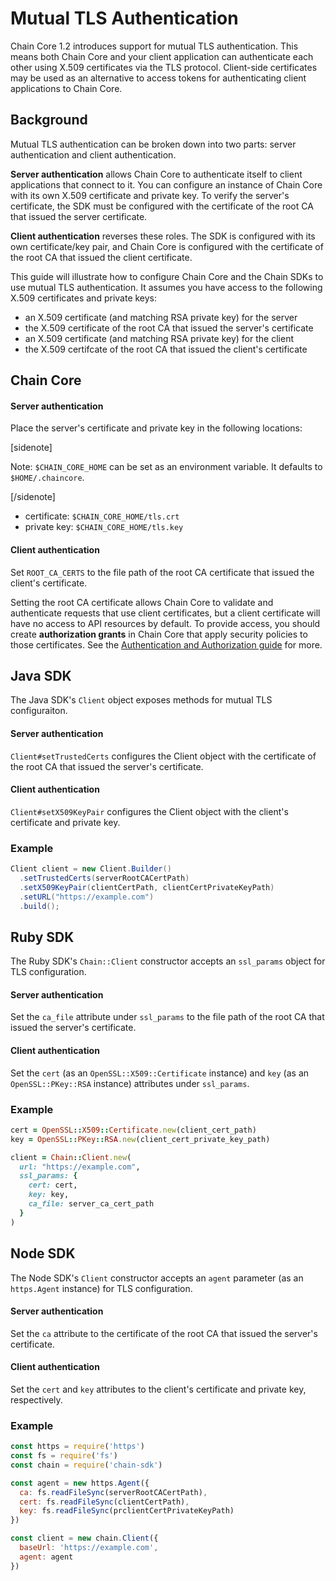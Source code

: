 # Mutual TLS Authentication

Chain Core 1.2 introduces support for mutual TLS authentication. This means both Chain Core and your client application can authenticate each other using X.509 certificates via the TLS protocol. Client-side certificates may be used as an alternative to access tokens for authenticating client applications to Chain Core.

## Background

Mutual TLS authentication can be broken down into two parts: server authentication and client authentication.

**Server authentication** allows Chain Core to authenticate itself to client applications that connect to it. You can configure an instance of Chain Core with its own X.509 certificate and private key. To verify the server's certificate, the SDK must be configured with the certificate of the root CA that issued the server certificate.

**Client authentication** reverses these roles. The SDK is configured with its own certificate/key pair, and Chain Core is configured with the certificate of the root CA that issued the client certificate.

This guide will illustrate how to configure Chain Core and the Chain SDKs to use mutual TLS authentication. It assumes you have access to the following X.509 certificates and private keys:

- an X.509 certificate (and matching RSA private key) for the server
- the X.509 certificate of the root CA that issued the server's certificate
- an X.509 certificate (and matching RSA private key) for the client
- the X.509 certifcate of the root CA that issued the client's certificate

## Chain Core

#### Server authentication

Place the server's certificate and private key in the following locations:

[sidenote]

Note: `$CHAIN_CORE_HOME` can be set as an environment variable. It defaults to `$HOME/.chaincore`.

[/sidenote]

- certificate: `$CHAIN_CORE_HOME/tls.crt`
- private key: `$CHAIN_CORE_HOME/tls.key`

#### Client authentication

Set `ROOT_CA_CERTS` to the file path of the root CA certificate that issued the client's certificate.

Setting the root CA certificate allows Chain Core to validate and authenticate requests that use client certificates, but a client certificate will have no access to API resources by default. To provide access, you should create **authorization grants** in Chain Core that apply security policies to those certificates. See the [Authentication and Authorization guide](authentication.md#authorization) for more.

## Java SDK

The Java SDK's `Client` object exposes methods for mutual TLS configuraiton.

#### Server authentication

`Client#setTrustedCerts` configures the Client object with the certificate of the root CA that issued the server's certificate.

#### Client authentication

`Client#setX509KeyPair` configures the Client object with the client's certificate and private key.

### Example

```java
Client client = new Client.Builder()
  .setTrustedCerts(serverRootCACertPath)
  .setX509KeyPair(clientCertPath, clientCertPrivateKeyPath)
  .setURL("https://example.com")
  .build();
```

## Ruby SDK

The Ruby SDK's `Chain::Client` constructor accepts an `ssl_params` object for TLS configuration.

#### Server authentication

Set the `ca_file` attribute under `ssl_params` to the file path of the root CA that issued the server's certificate.

#### Client authentication

Set the `cert` (as an `OpenSSL::X509::Certificate` instance) and `key` (as an `OpenSSL::PKey::RSA` instance) attributes under `ssl_params`.

### Example

```ruby
cert = OpenSSL::X509::Certificate.new(client_cert_path)
key = OpenSSL::PKey::RSA.new(client_cert_private_key_path)

client = Chain::Client.new(
  url: "https://example.com",
  ssl_params: {
    cert: cert,
    key: key,
    ca_file: server_ca_cert_path
  }
)
```

## Node SDK

The Node SDK's `Client` constructor accepts an `agent` parameter (as an `https.Agent` instance) for TLS configuration.

#### Server authentication

Set the `ca` attribute to the certificate of the root CA that issued the server's certificate.

#### Client authentication

Set the `cert` and `key` attributes to the client's certificate and private key, respectively.

### Example

```js
const https = require('https')
const fs = require('fs')
const chain = require('chain-sdk')

const agent = new https.Agent({
  ca: fs.readFileSync(serverRootCACertPath),
  cert: fs.readFileSync(clientCertPath),
  key: fs.readFileSync(prclientCertPrivateKeyPath)
})

const client = new chain.Client({
  baseUrl: 'https://example.com',
  agent: agent
})
```
